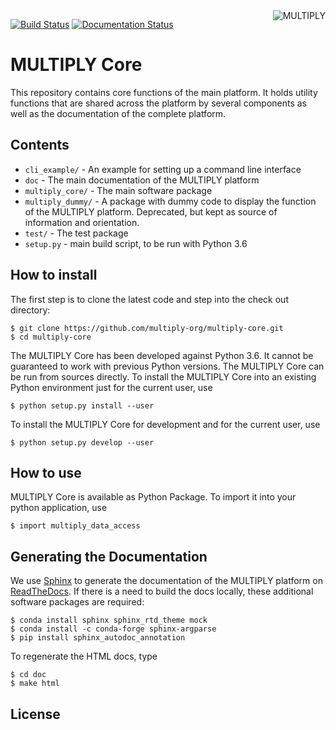 <img alt="MULTIPLY" align="right" src="https://raw.githubusercontent.com/multiply-org/multiply-core/master/doc/source/_static/logo/Multiply_multicolour.png" />


[![Build Status](https://travis-ci.org/multiply-org/multiply-core.svg?branch=master)](https://travis-ci.org/multiply-org/multiply-core)
[![Documentation Status](https://readthedocs.org/projects/multiply/badge/?version=latest)](http://multiply.readthedocs.io/en/latest/?badge=latest)
                
# MULTIPLY Core

This repository contains core functions of the main platform.
It holds utility functions that are shared across the platform by several components as well as the documentation of
the complete platform.

## Contents

* `cli_example/` - An example for setting up a command line interface 
* `doc` - The main documentation of the MULTIPLY platform 
* `multiply_core/` - The main software package
* `multiply_dummy/` - A package with dummy code to display the function of the MULTIPLY platform. Deprecated, but kept 
as source of information and orientation.
* `test/` - The test package
* `setup.py` - main build script, to be run with Python 3.6

## How to install

The first step is to clone the latest code and step into the check out directory: 

    $ git clone https://github.com/multiply-org/multiply-core.git
    $ cd multiply-core
    
The MULTIPLY Core has been developed against Python 3.6. 
It cannot be guaranteed to work with previous Python versions.
The MULTIPLY Core can be run from sources directly.
To install the MULTIPLY Core into an existing Python environment just for the current user, use

    $ python setup.py install --user
    
To install the MULTIPLY Core for development and for the current user, use

    $ python setup.py develop --user

## How to use

MULTIPLY Core is available as Python Package. 
To import it into your python application, use

    $ import multiply_data_access
    
## Generating the Documentation

We use [Sphinx](http://www.sphinx-doc.org/en/stable/rest.html) to generate the documentation of the MULTIPLY platform 
on [ReadTheDocs](http://multiply.readthedocs.io/en/latest/). 
If there is a need to build the docs locally, these additional software packages are required:

    $ conda install sphinx sphinx_rtd_theme mock
    $ conda install -c conda-forge sphinx-argparse
    $ pip install sphinx_autodoc_annotation

To regenerate the HTML docs, type    
    
    $ cd doc
    $ make html

## License

